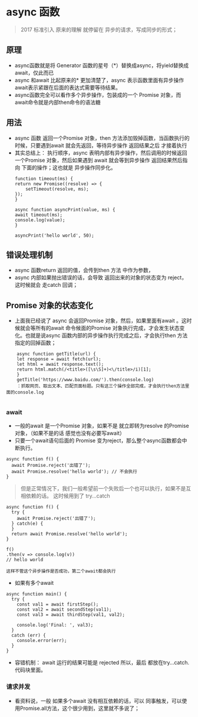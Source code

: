 # async 函数
> 2017 标准引入
> 原来的理解 就停留在 异步的请求，写成同步的形式；

## 原理
 * async函数就是将 Generator 函数的星号（*）替换成async，将yield替换成await，仅此而已
 * async 和await 比起原来的* 更加清楚了，async 表示函数里面有异步操作 await表示紧跟在后面的表达式需要等待结果。
 * async函数完全可以看作多个异步操作，包装成的一个 Promise 对象，而await命令就是内部then命令的语法糖
## 用法
* async 函数 返回一个Promise 对象，then 方法添加毁掉函数，当函数执行的时候，只要遇到await 就会先返回，等待异步操作 返回结果之后 才接着执行
* 其实总结上： 执行顺序，async 表明内部有异步操作，然后调用的时候返回一个Promise 对象，然后如果遇到 await 就会等到异步操作 返回结果然后指向 下面的操作；这也就是 异步操作同步化。
    ```
    function timeout(ms) {
    return new Promise((resolve) => {
        setTimeout(resolve, ms);
    });
    }

    async function asyncPrint(value, ms) {
    await timeout(ms);
    console.log(value);
    }

    asyncPrint('hello world', 50);

    ```
## 错误处理机制

* async 函数return 返回的值，会传到then 方法 中作为参数，
* async 内部如果抛出错误的话，会导致 返回出来的对象的状态变为 reject， 这时候就会 走catch 回调；

## Promise 对象的状态变化
* 上面我已经说了 async 会返回Promise 对象，然后，如果里面有await 。这时候就会等所有的await 命令候面的Promise 对象执行完成，才会发生状态变化。也就是说async 函数内部的异步操作执行完成之后，才会执行then 方法指定的回掉函数；

```
    async function getTitle(url) {
    let response = await fetch(url);
    let html = await response.text();
    return html.match(/<title>([\s\S]+)<\/title>/i)[1];
    }
    getTitle('https://www.baidu.com/').then(console.log)
    ：抓取网页、取出文本、匹配页面标题。只有这三个操作全部完成，才会执行then方法里面的console.log


```
### await
 * 一般的await 是一个Promise 对象，如果不是 就立即转为resolve 的Promise 对象，（如果不是的话 感觉也没有必要写await）
 * 只要一个await语句后面的 Promise 变为reject，那么整个async函数都会中断执行。

```
async function f() {
  await Promise.reject('出错了');
  await Promise.resolve('hello world'); // 不会执行
}
```
> 但是正常情况下，我们一般希望前一个失败后一个也可以执行，如果不是互相依赖的话。 这时候用到了 try...catch

```
async function f() {
  try {
    await Promise.reject('出错了');
  } catch(e) {
  }
  return await Promise.resolve('hello world');
}

f()
.then(v => console.log(v))
// hello world

这样不管这个异步操作是否成功，第二个await都会执行

```
* 如果有多个await

```
async function main() {
  try {
    const val1 = await firstStep();
    const val2 = await secondStep(val1);
    const val3 = await thirdStep(val1, val2);

    console.log('Final: ', val3);
  }
  catch (err) {
    console.error(err);
  }
}
```
* 容错机制： await 运行的结果可能是 rejected 所以，最后 都放在try...catch.代码块里面。

### 请求并发
* 看资料说，一般 如果多个await 没有相互依赖的话，可以 同事触发，可以使用Promise.all方法，这个很少用到，这里就不多说了；

###





